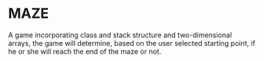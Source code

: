 # MAZE
A game incorporating class and stack structure and two-dimensional arrays, the game will determine, based on the user selected starting point, if he or she will reach the end of the maze or not. 

